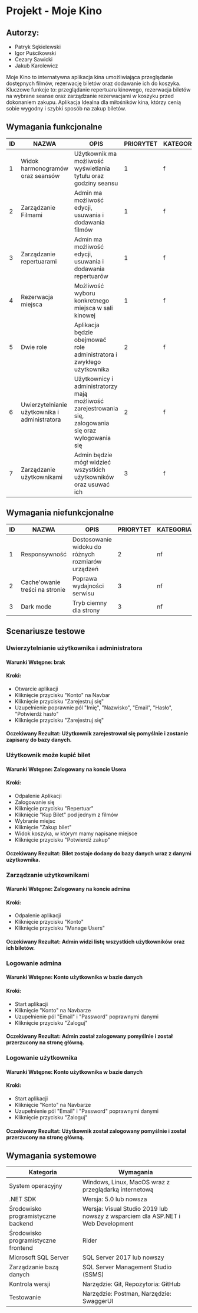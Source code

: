 # Projekt - Moje Kino 


## Autorzy:

- Patryk Sękielewski
- Igor Puścikowski 
- Cezary Sawicki
- Jakub Karolewicz


Moje Kino to internatywna aplikacja kina umożliwiająca przeglądanie dostępnych filmów, rezerwację biletów oraz dodawanie ich do koszyka. Kluczowe funkcje to: przeglądanie repertuaru kinowego, rezerwacja biletów na wybrane seanse oraz zarządzanie rezerwacjami w koszyku przed dokonaniem zakupu. Aplikacja Idealna dla miłośników kina, którzy cenią sobie wygodny i szybki sposób na zakup biletów.

## Wymagania funkcjonalne

| ID  | NAZWA                                                      | OPIS                                                                                      | PRIORYTET | KATEGORIA |
| --- | ---------------------------------------------------------- | ----------------------------------------------------------------------------------------- | --------- | --------- |
| 1   | Widok harmonogramów oraz seansów                           | Użytkownik ma możliwość wyświetlania tytułu oraz godziny seansu                           | 1         | f         |
| 2   | Zarządzanie Filmami                                        | Admin ma możliwość edycji, usuwania i dodawania filmów                                     | 1         | f         |
| 3   | Zarządzanie repertuarami                                   | Admin ma możliwość edycji, usuwania i dodawania repertuarów                                | 1         | f         |
| 4   | Rezerwacja miejsca                                         | Możliwość wyboru konkretnego miejsca w sali kinowej                                       | 1         | f         |
| 5   | Dwie role                                                  | Aplikacja będzie obejmować role administratora i zwykłego użytkownika                      | 2         | f         |
| 6   | Uwierzytelnianie użytkownika i administratora              | Użytkownicy i administratorzy mają możliwość zarejestrowania się, zalogowania się oraz wylogowania się | 2         | f         |
| 7   | Zarządzanie użytkownikami              | Admin będzie mógł widzieć wszystkich użytkowników oraz usuwać ich     | 3         | f         |


## Wymagania niefunkcjonalne

| ID  | NAZWA                                   | OPIS                                                            | PRIORYTET | KATEGORIA |
| --- | --------------------------------------- | --------------------------------------------------------------- | --------- | --------- |
| 1   | Responsywność                           | Dostosowanie widoku do różnych rozmiarów urządzeń                | 2         | nf        |
| 2   | Cache'owanie treści na stronie           | Poprawa wydajności serwisu                                       | 3         | nf        |
| 3  | Dark mode           | Tryb ciemny dla strony                                      | 3         | nf        |

## Scenariusze testowe
   
### Uwierzytelnianie użytkownika i administratora

#### Warunki Wstępne: brak

#### Kroki:
- Otwarcie aplikacji
- Kliknięcie przycisku "Konto" na Navbar
- Kliknięcie przycisku "Zarejestruj się"
- Uzupełnienie poprawnie pól "Imię", "Nazwisko", "Email", "Hasło", "Potwierdź hasło"
- Kliknięcie przycisku "Zarejestruj się"

#### Oczekiwany Rezultat: Użytkownik zarejestrował się pomyślnie i zostanie zapisany do bazy danych.

### Użytkownik może kupić bilet

#### Warunki Wstępne: Zalogowany na koncie Usera

#### Kroki:
- Odpalenie Aplikacji
- Zalogowanie się
- Kliknięcie przycisku "Repertuar"
- Kliknięcie "Kup Bilet" pod jednym z filmów
- Wybranie miejsc
- Kliknięcie "Zakup bilet"
- Widok koszyka, w którym mamy napisane miejsce
- Kliknięcie przycisku "Potwierdź zakup"

#### Oczekiwany Rezultat: Bilet zostaje dodany do bazy danych wraz z danymi użytkownika.

### Zarządzanie użytkownikami

#### Warunki Wstępne: Zalogowany na koncie admina

#### Kroki:
- Odpalenie aplikacji
- Kliknięcie przycisku "Konto"
- Kliknięcie przycisku "Manage Users"

#### Oczekiwany Rezultat: Admin widzi listę wszystkich użytkowników oraz ich biletów.

### Logowanie admina

#### Warunki Wstępne: Konto użytkownika w bazie danych

#### Kroki:
- Start aplikacji
- Kliknięcie "Konto" na Navbarze
- Uzupełnienie pól "Email" i "Password" poprawnymi danymi
- Kliknięcie przycisku "Zaloguj"

#### Oczekiwany Rezultat: Admin został zalogowany pomyślnie i został przerzucony na stronę główną.

### Logowanie użytkownika

#### Warunki Wstępne: Konto użytkownika w bazie danych

#### Kroki:
- Start aplikacji
- Kliknięcie "Konto" na Navbarze
- Uzupełnienie pól "Email" i "Password" poprawnymi danymi
- Kliknięcie przycisku "Zaloguj"

#### Oczekiwany Rezultat: Użytkownik został zalogowany pomyślnie i został przerzucony na stronę główną.

## Wymagania systemowe
| Kategoria                          | Wymagania                                                                                       |
|------------------------------------|-------------------------------------------------------------------------------------------------|
| System operacyjny                  | Windows, Linux, MacOS wraz z przeglądarką internetową                                           |
| .NET SDK                           | Wersja: 5.0 lub nowsza                                                                          |
| Środowisko programistyczne backend | Wersja: Visual Studio 2019 lub nowszy z wsparciem dla ASP.NET i Web Development                 |
| Środowisko programistyczne frontend| Rider                                                                                           |
| Microsoft SQL Server               | SQL Server 2017 lub nowszy                                                                      |
| Zarządzanie bazą danych            | SQL Server Management Studio (SSMS)                                                             |
| Kontrola wersji                    | Narzędzie: Git, Repozytoria: GitHub                                                             |
| Testowanie                         | Narzędzie: Postman, Narzędzie: SwaggerUI                                                        |
